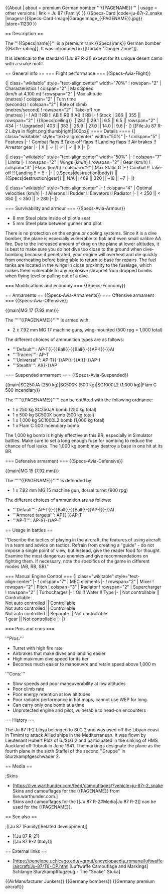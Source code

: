 {{About
| about = premium German bomber '''{{PAGENAME}}'''
| usage = other versions
| link = Ju 87 (Family)
}}
{{Specs-Card
|code=ju-87r-2_snake
|images={{Specs-Card-Image|GarageImage_{{PAGENAME}}.jpg}}
|store=11230
}}

== Description ==
<!-- ''In the description, the first part should be about the history of and the creation and combat usage of the aircraft, as well as its key features. In the second part, tell the reader about the aircraft in the game. Insert a screenshot of the vehicle, so that if the novice player does not remember the vehicle by name, he will immediately understand what kind of vehicle the article is talking about.'' -->
The '''{{Specs|name}}''' is a premium rank {{Specs|rank}} German bomber {{Battle-rating}}. It was introduced in [[Update "Danger Zone"]].

It is identical to the standard [[Ju 87 R-2]] except for its unique desert camo with a snake motif.

== General info ==
=== Flight performance ===
{{Specs-Avia-Flight}}
<!-- ''Describe how the aircraft behaves in the air. Speed, manoeuvrability, acceleration and allowable loads - these are the most important characteristics of the vehicle.'' -->

{| class="wikitable" style="text-align:center" width="70%"
! rowspan="2" | Characteristics
! colspan="2" | Max Speed<br>(km/h at 4,100 m)
! rowspan="2" | Max altitude<br>(metres)
! colspan="2" | Turn time<br>(seconds)
! colspan="2" | Rate of climb<br>(metres/second)
! rowspan="2" | Take-off run<br>(metres)
|-
! AB !! RB !! AB !! RB !! AB !! RB
|-
! Stock
| 366 || 355 || rowspan="2" | {{Specs|ceiling}} || 28.1 || 29.1 || 6.5 || 6.5 || rowspan="2" | 434
|-
! Upgraded
| 403 || 383 || 25.9 || 27.0 || 14.0 || 9.6
|-
|}
[[File:Ju 87 R-2 Libya in flight.png|thumb|right|300px]]
==== Details ====
{| class="wikitable" style="text-align:center" width="50%"
|-
! colspan="5" | Features
|-
! Combat flaps !! Take-off flaps !! Landing flaps !! Air brakes !! Arrestor gear
|-
| X || ✓ || ✓ || ✓ || X     <!-- ✓ -->
|-
|}

{| class="wikitable" style="text-align:center" width="50%"
|-
! colspan="7" | Limits
|-
! rowspan="2" | Wings (km/h)
! rowspan="2" | Gear (km/h)
! colspan="3" | Flaps (km/h)
! colspan="2" | Max Static G
|-
! Combat !! Take-off !! Landing !! + !! -
|-
| {{Specs|destruction|body}} || {{Specs|destruction|gear}} || N/A || 469 || 320 || ~18 || ~7
|-
|}

{| class="wikitable" style="text-align:center"
|-
! colspan="4" | Optimal velocities (km/h)
|-
! Ailerons !! Rudder !! Elevators !! Radiator
|-
| < 250 || < 350 || < 350 || > 280
|-
|}

=== Survivability and armour ===
{{Specs-Avia-Armour}}
<!-- ''Examine the survivability of the aircraft. Note how vulnerable the structure is and how secure the pilot is, whether the fuel tanks are armoured, etc. Describe the armour, if there is any, and also mention the vulnerability of other critical aircraft systems.'' -->
* 8 mm Steel plate inside of pilot's seat
* 5 mm Steel plate between gunner and pilot

There is no protection on the engine or cooling systems. Since it is a dive bomber, the plane is especially vulnerable to flak and even small calibre AA fire. Due to the increased amount of drag on the plane at lower altitudes, it is best to make sure you do not dive too close to the ground when dive-bombing because if penetrated, your engine will overheat and die quickly from overheating before being able to return to base for repairs. The fuel tanks are located in the wings in close proximity to the fuselage, which makes them vulnerable to any explosive shrapnel from dropped bombs when flying level or pulling out of a dive.

=== Modifications and economy ===
{{Specs-Economy}}

== Armaments ==
{{Specs-Avia-Armaments}}
=== Offensive armament ===
{{Specs-Avia-Offensive}}
<!-- ''Describe the offensive armament of the aircraft, if any. Describe how effective the cannons and machine guns are in a battle, and also what belts or drums are better to use. If there is no offensive weaponry, delete this subsection.'' -->
{{main|MG 17 (7.92 mm)}}

The '''''{{PAGENAME}}''''' is armed with:

* 2 x 7.92 mm MG 17 machine guns, wing-mounted (500 rpg = 1,000 total)

The different choices of ammunition types are as follows:

* '''Default''': AP-T{{-}}Ball{{-}}Ball{{-}}AP-I{{-}}AI
* '''Tracers''': AP-T
* '''Universal''': AP-T{{-}}AP{{-}}AI{{-}}AP-I
* '''Stealth''': AI{{-}}AP

=== Suspended armament ===
{{Specs-Avia-Suspended}}
<!-- ''Describe the aircraft's suspended armament: additional cannons under the wings, bombs, rockets and torpedoes. This section is especially important for bombers and attackers. If there is no suspended weaponry remove this subsection.'' -->
{{main|SC250JA (250 kg)|SC500K (500 kg)|SC1000L2 (1,000 kg)|Flam C 500 incendiary}}

The '''''{{PAGENAME}}''''' can be outfitted with the following ordnance:

* 1 x 250 kg SC250JA bomb (250 kg total)
* 1 x 500 kg SC500K bomb (500 kg total)
* 1 x 1,000 kg SC1000L2 bomb (1,000 kg total)
* 1 x Flam C 500 incendiary bomb

The 1,000 kg bomb is highly effective at this BR, especially in Simulator battles. Make sure to set a long enough fuse for bombing to reduce the chance of fuel leaks. The 1,000 kg bomb may destroy a base in one hit at its BR.

=== Defensive armament ===
{{Specs-Avia-Defensive}}
<!-- ''Defensive armament with turret machine guns or cannons, crewed by gunners. Examine the number of gunners and what belts or drums are better to use. If defensive weaponry is not available, remove this subsection.'' -->
{{main|MG 15 (7.92 mm)}}

The '''''{{PAGENAME}}''''' is defended by:

* 1 x 7.92 mm MG 15 machine gun, dorsal turret (900 rpg)

The different choices of ammunition are as follows:

* '''Default''': AP-T{{-}}Ball{{-}}Ball{{-}}AP-I{{-}}AI
* '''Armored targets''': AP{{-}}AP-T
* '''AP-T''': AP-I{{-}}AP-T

== Usage in battles ==
<!-- ''Describe the tactics of playing in the aircraft, the features of using aircraft in a team and advice on tactics. Refrain from creating a "guide" - do not impose a single point of view, but instead, give the reader food for thought. Examine the most dangerous enemies and give recommendations on fighting them. If necessary, note the specifics of the game in different modes (AB, RB, SB).'' -->
''Describe the tactics of playing in the aircraft, the features of using aircraft in a team and advice on tactics. Refrain from creating a "guide" - do not impose a single point of view, but instead, give the reader food for thought. Examine the most dangerous enemies and give recommendations on fighting them. If necessary, note the specifics of the game in different modes (AB, RB, SB).''

=== Manual Engine Control ===
{| class="wikitable" style="text-align:center"
|-
! colspan="7" | MEC elements
|-
! rowspan="2" | Mixer
! rowspan="2" | Pitch
! colspan="3" | Radiator
! rowspan="2" | Supercharger
! rowspan="2" | Turbocharger
|-
! Oil !! Water !! Type
|-
| Not controllable || Controllable<br>Not auto controlled || Controllable<br>Not auto controlled || Controllable<br>Not auto controlled || Separate || Not controllable<br>1 gear || Not controllable
|-
|}

=== Pros and cons ===
<!-- ''Summarise and briefly evaluate the vehicle in terms of its characteristics and combat effectiveness. Mark its pros and cons in the bulleted list. Try not to use more than 6 points for each of the characteristics. Avoid using categorical definitions such as "bad", "good" and the like - use substitutions with softer forms such as "inadequate" and "effective".'' -->

'''Pros:'''

* Turret with high fire rate
* Airbrakes that make dives and landing easier
* High maximum dive speed for its tier
* Becomes much easier to manoeuvre and retain speed above 1,000 m

'''Cons:'''

* Slow speeds and poor maneuverability at low altitudes
* Poor climb rate
* Poor energy retention at low altitudes
* Poor radiator performance in hot maps, cannot use WEP for long.
* Can carry only one bomb at a time
* Unprotected engine and pilot, vulnerable to head-on encounters

== History ==
<!-- ''Describe the history of the creation and combat usage of the aircraft in more detail than in the introduction. If the historical reference turns out to be too long, take it to a separate article, taking a link to the article about the vehicle and adding a block "/History" (example: <nowiki>https://wiki.warthunder.com/(Vehicle-name)/History</nowiki>) and add a link to it here using the <code>main</code> template. Be sure to reference text and sources by using <code><nowiki><ref></ref></nowiki></code>, as well as adding them at the end of the article with <code><nowiki><references /></nowiki></code>. This section may also include the vehicle's dev blog entry (if applicable) and the in-game encyclopedia description (under <code><nowiki>=== In-game description ===</nowiki></code>, also if applicable).'' -->
The Ju 87 R-2 Libya belonged to St.G 2 and was used off the Libyan coast in Timimi to attack Allied ships in the Mediterranean. It was flown by Lieutenant Hubert Pölz of 6./St.G 2 and participated in the sinking of HMS Auckland off Tobruk in June 1941. The markings designate the plane as the fourth plane in the sixth Staffel of the second ''Gruppe'' in Sturzkampfgeschwader 2.

== Media ==
<!-- ''Excellent additions to the article would be video guides, screenshots from the game, and photos.'' -->

;Skins
* [https://live.warthunder.com/feed/camouflages/?vehicle=ju-87r-2_snake Skins and camouflages for the {{PAGENAME}} from live.warthunder.com.]
* Skins and camouflages for the [[Ju 87 R-2#Media|Ju 87 R-2]] can be used for the {{PAGENAME}}.

== See also ==
<!-- ''Links to the articles on the War Thunder Wiki that you think will be useful for the reader, for example:''
* ''reference to the series of the aircraft;''
* ''links to approximate analogues of other nations and research trees.'' -->

;[[Ju 87 (Family)|Related development]]

* [[Ju 87 R-2]]
* [[Ju 87 R-2 (Italy)]]

== External links ==
<!-- ''Paste links to sources and external resources, such as:''
* ''topic on the official game forum;''
* ''other literature.'' -->

* [https://penelope.uchicago.edu/~grout/encyclopaedia_romana/luftwaffe/aircraft/Ju-87/T6+DP.html <nowiki>[Luftwaffe Camouflage and Markings]</nowiki> Schlange Sturzkampfflugzeug - The "Snake" Stuka]

{{AirManufacturer Junkers}}
{{Germany bombers}}
{{Germany premium aircraft}}